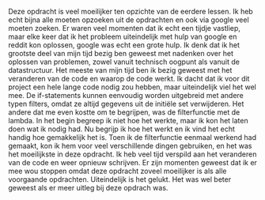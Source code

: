 Deze opdracht is veel moeilijker ten opzichte van de eerdere lessen. Ik heb echt bijna alle moeten opzoeken uit de opdrachten en ook via google veel moeten zoeken. Er waren veel momenten dat ik echt een tijdje vastliep, maar elke keer dat ik het probleem uiteindelijk met hulp van google en reddit kon oplossen, google was echt een grote hulp. Ik denk dat ik het grootste deel van mijn tijd bezig ben geweest met nadenken over het oplossen van problemen, zowel vanuit technisch oogpunt als vanuit de datastructuur. Het meeste van mijn tijd ben ik bezig geweest met het veranderen van de code en waarop de code werkt. Ik dacht dat ik voor dit project een hele lange code nodig zou hebben, maar uiteindelijk viel het wel mee. De if-statements kunnen eenvoudig worden uitgebreid met andere typen filters, omdat ze altijd gegevens uit de initiële set verwijderen. Het andere dat me even kostte om te begrijpen, was de filterfunctie met de lambda. In het begin begreep ik niet hoe het werkte, maar ik kon het laten doen wat ik nodig had. Nu begrijp ik hoe het werkt en ik vind het echt handig hoe gemakkelijk het is. Toen ik de filterfunctie eenmaal werkend had gemaakt, kon ik hem voor veel verschillende dingen gebruiken, en het was het moeilijkste in deze opdracht. Ik heb veel tijd verspild aan het veranderen van de code en weer opnieuw schrijven. Er zijn momenten geweest dat ik er mee wou stoppen omdat deze opdracht zoveel moeilijker is als alle voorgaande opdrachten. Uiteindelijk is het gelukt. Het was wel beter geweest als er meer uitleg bij deze opdrach was.